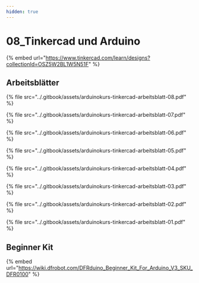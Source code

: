 ```yaml
---
hidden: true
---
```


# 08\_Tinkercad und Arduino

{% embed url="https://www.tinkercad.com/learn/designs?collectionId=OSZ5W2BL1W5N51F" %}

## Arbeitsblätter



{% file src="../.gitbook/assets/arduinokurs-tinkercad-arbeitsblatt-08.pdf" %}

{% file src="../.gitbook/assets/arduinokurs-tinkercad-arbeitsblatt-07.pdf" %}

{% file src="../.gitbook/assets/arduinokurs-tinkercad-arbeitsblatt-06.pdf" %}

{% file src="../.gitbook/assets/arduinokurs-tinkercad-arbeitsblatt-05.pdf" %}

{% file src="../.gitbook/assets/arduinokurs-tinkercad-arbeitsblatt-04.pdf" %}

{% file src="../.gitbook/assets/arduinokurs-tinkercad-arbeitsblatt-03.pdf" %}

{% file src="../.gitbook/assets/arduinokurs-tinkercad-arbeitsblatt-02.pdf" %}

{% file src="../.gitbook/assets/arduinokurs-tinkercad-arbeitsblatt-01.pdf" %}

## Beginner Kit

{% embed url="https://wiki.dfrobot.com/DFRduino_Beginner_Kit_For_Arduino_V3_SKU_DFR0100" %}

